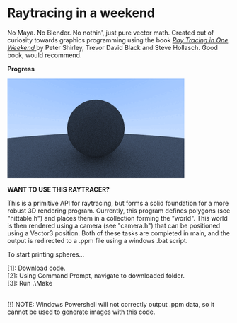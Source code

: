 # Raytracing in a weekend
 No Maya. No Blender. No nothin', just pure vector math. Created out of curiosity towards 
 graphics programming using the book
 <a href="https://raytracing.github.io/books/RayTracingInOneWeekend.html">
    <cite>Ray Tracing in One Weekend</cite>
</a> by Peter Shirley, Trevor David Black and Steve Hollasch. Good book, would recommend.

<b>Progress</b>
<p align="center">
 
![progress](progress_images/progress.gif)

</p>

<b>WANT TO USE THIS RAYTRACER?</b>

This is a primitive API for raytracing, but forms a solid foundation for a more robust 3D rendering program. Currently, this
program defines polygons (see "hittable.h") and places them in a collection forming the "world". This world is then rendered 
using a camera (see "camera.h") that can be positioned using a Vector3 position. Both of these tasks are completed in main, and
the output is redirected to a .ppm file using a windows .bat script.

To start printing spheres...

[1]: Download code.<br>
[2]: Using Command Prompt, navigate to downloaded folder.<br>
[3]: Run .\Make<br><br>

[!] NOTE: Windows Powershell will not correctly output .ppm data, so it cannot be used to generate images with this code.
